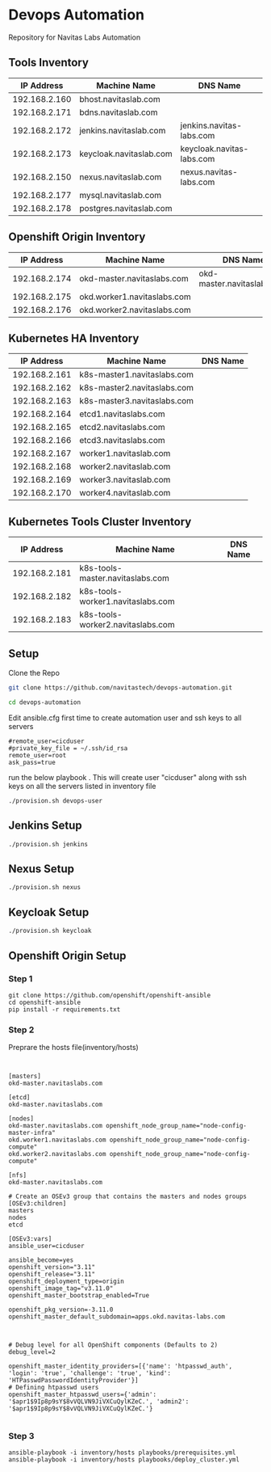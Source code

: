# Devops Automation

Repository for Navitas Labs Automation

## Tools Inventory
| IP Address  | Machine Name | DNS Name | 
| ------------- | ------------- |------------- |
| 192.168.2.160 |  bhost.navitaslab.com |   |
| 192.168.2.171 |  bdns.navitaslab.com |  | 
| 192.168.2.172 |  jenkins.navitaslab.com | jenkins.navitas-labs.com |  
| 192.168.2.173 |  keycloak.navitaslab.com | keycloak.navitas-labs.com | 
| 192.168.2.150 |  nexus.navitaslab.com |  nexus.navitas-labs.com | 
| 192.168.2.177 |  mysql.navitaslab.com |  |
| 192.168.2.178 |  postgres.navitaslab.com |  |

## Openshift Origin Inventory
| IP Address  | Machine Name | DNS Name | 
| ------------- | ------------- |------------- |
| 192.168.2.174 | okd-master.navitaslabs.com  |  okd-master.navitaslabs.com |
| 192.168.2.175 |  okd.worker1.navitaslabs.com |  |
| 192.168.2.176 | okd.worker2.navitaslabs.com |  |

## Kubernetes HA Inventory
| IP Address  | Machine Name | DNS Name | 
| ------------- | ------------- |------------- |
| 192.168.2.161	| k8s-master1.navitaslabs.com |    |
| 192.168.2.162	| k8s-master2.navitaslabs.com |   | 
| 192.168.2.163 | k8s-master3.navitaslabs.com |   | 
| 192.168.2.164 | etcd1.navitaslabs.com  |  |  
| 192.168.2.165	| etcd2.navitaslabs.com |  |  
| 192.168.2.166 | etcd3.navitaslabs.com |   | 
| 192.168.2.167	| worker1.navitaslab.com |   | 
| 192.168.2.168	| worker2.navitaslab.com |   | 
| 192.168.2.169 | worker3.navitaslab.com |   | 
| 192.168.2.170 | worker4.navitaslab.com |   | 

## Kubernetes Tools Cluster Inventory
| IP Address  | Machine Name | DNS Name | 
| ------------- | ------------- |------------- |
| 192.168.2.181	| k8s-tools-master.navitaslabs.com |    |
| 192.168.2.182	| k8s-tools-worker1.navitaslabs.com |   | 
| 192.168.2.183 | k8s-tools-worker2.navitaslabs.com |   | 

## Setup

 Clone the Repo

```bash
git clone https://github.com/navitastech/devops-automation.git

cd devops-automation


```
Edit ansible.cfg first time to create automation user and ssh keys to all servers
```
#remote_user=cicduser
#private_key_file = ~/.ssh/id_rsa
remote_user=root
ask_pass=true
```
run the below playbook . This will create user "cicduser"  along with ssh keys on all the servers listed in inventory file
```
./provision.sh devops-user
````
## Jenkins Setup

```
./provision.sh jenkins
````

## Nexus Setup

```
./provision.sh nexus
````

## Keycloak Setup

```
./provision.sh keycloak
````
 
## Openshift Origin Setup

### Step 1
```
git clone https://github.com/openshift/openshift-ansible
cd openshift-ansible
pip install -r requirements.txt

```
### Step 2
Preprare the hosts file(inventory/hosts)
```


[masters]
okd-master.navitaslabs.com

[etcd]
okd-master.navitaslabs.com

[nodes]
okd-master.navitaslabs.com openshift_node_group_name="node-config-master-infra"
okd.worker1.navitaslabs.com openshift_node_group_name="node-config-compute"
okd.worker2.navitaslabs.com openshift_node_group_name="node-config-compute"

[nfs]
okd-master.navitaslabs.com
 
# Create an OSEv3 group that contains the masters and nodes groups
[OSEv3:children]
masters
nodes
etcd
 
[OSEv3:vars]
ansible_user=cicduser

ansible_become=yes
openshift_version="3.11"
openshift_release="3.11"
openshift_deployment_type=origin
openshift_image_tag="v3.11.0"
openshift_master_bootstrap_enabled=True
 
openshift_pkg_version=-3.11.0
openshift_master_default_subdomain=apps.okd.navitas-labs.com
 

 
# Debug level for all OpenShift components (Defaults to 2)
debug_level=2

openshift_master_identity_providers=[{'name': 'htpasswd_auth', 'login': 'true', 'challenge': 'true', 'kind': 'HTPasswdPasswordIdentityProvider'}]
# Defining htpasswd users
openshift_master_htpasswd_users={'admin': '$apr1$9Ip8p9sY$8vVQLVN9JiVXCuQylKZeC.', 'admin2': '$apr1$9Ip8p9sY$8vVQLVN9JiVXCuQylKZeC.'}
 
```

### Step 3
```
ansible-playbook -i inventory/hosts playbooks/prerequisites.yml
ansible-playbook -i inventory/hosts playbooks/deploy_cluster.yml
```